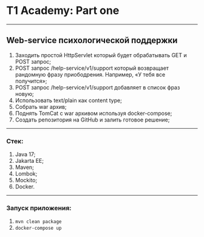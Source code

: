 # T1 Academy: Part one
----

## Web-service психологической поддержки

1. Заходить простой HttpServlet который будет обрабатывать GET и POST запрос;
2. POST запрос /help-service/v1/support который возвращает рандомную фразу приободрения. Например, «У тебя все получится»;
3. POST запрос /help-service/v1/support добавляет в список фраз новую;
4. Использовать text/plain как content type;
5. Собрать war архив;
6. Поднять TomCat с war архивом используя docker-compose;
7. Создать репозитория на GitHub и залить готовое решение;

----
### Стек:
1. Java 17;
2. Jakarta EE;
3. Maven;
4. Lombok;
5. Mockito;
6. Docker.

----
### Запуск приложения:
1. `mvn clean package`
2. `docker-compose up`